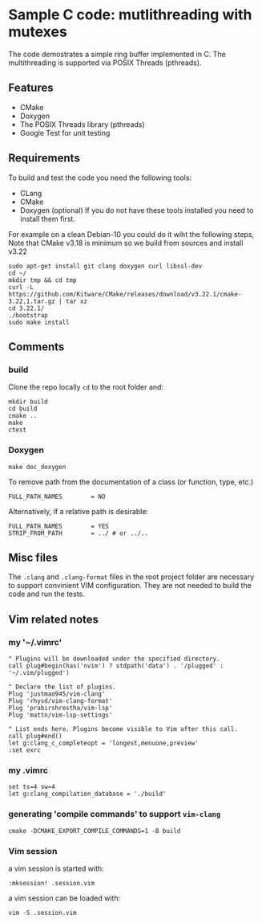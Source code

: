 # Sample C code: mutlithreading with mutexes

The code demostrates a simple ring buffer implemented in C. The multithreading is supported via POSIX Threads (pthreads).

## Features
 - CMake
 - Doxygen
 - The POSIX Threads library (pthreads)
 - Google Test for unit testing

## Requirements
To build and test the code you need the following tools:
 - CLang
 - CMake 
 - Doxygen (optional)
If you do not have these tools installed you need to install them first.

For example on a clean Debian-10 you could do it wiht the following steps,
Note that CMake v3.18 is minimum so we build from sources and install v3.22

```
sudo apt-get install git clang doxygen curl libssl-dev 
cd ~/
mkdir tmp && cd tmp
curl -L https://github.com/Kitware/CMake/releases/download/v3.22.1/cmake-3.22.1.tar.gz | tar xz
cd 3.22.1/
./bootstrap
sudo make install
```

## Comments

### build
Clone the repo locally `cd` to the root folder and:
```
mkdir build
cd build
cmake ..
make
ctest
```

### Doxygen
```
make doc_doxygen
```
To remove path from the documentation of a class (or function, type, etc.) 
```
FULL_PATH_NAMES        = NO
```
Alternatively, if a relative path is desirable:
```
FULL_PATH_NAMES        = YES
STRIP_FROM_PATH        = ../ # or ../..
```
## Misc files

The `.clang` and `.clang-format` files in the root project folder are necessary to support convinient VIM configuration. They are not needed to build the code and run the tests.

## Vim related notes
### my '~/.vimrc'
```
" Plugins will be downloaded under the specified directory.
call plug#begin(has('nvim') ? stdpath('data') . '/plugged' : '~/.vim/plugged')

" Declare the list of plugins.
Plug 'justmao945/vim-clang'
Plug 'rhysd/vim-clang-format'
Plug 'prabirshrestha/vim-lsp'
Plug 'mattn/vim-lsp-settings'

" List ends here. Plugins become visible to Vim after this call.
call plug#end()
let g:clang_c_completeopt = 'longest,menuone,preview'
:set exrc
```
### my .vimrc
```
set ts=4 sw=4
let g:clang_compilation_database = './build'
```
### generating 'compile commands' to support `vim-clang`
```
cmake -DCMAKE_EXPORT_COMPILE_COMMANDS=1 -B build
```

### Vim session
a vim session is started with:
```
:mksession! .session.vim
```
a vim session can be loaded with:
```
vim -S .session.vim
```
